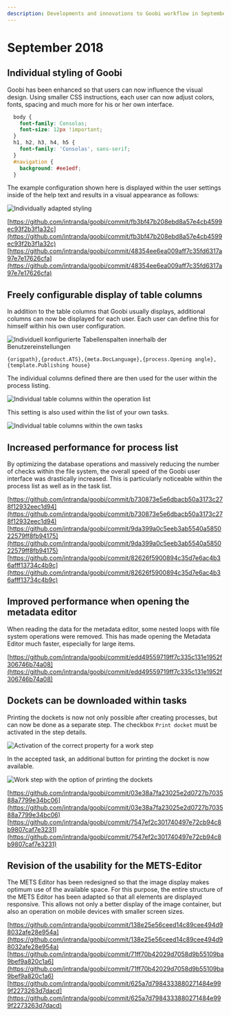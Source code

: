 ```yaml
---
description: Developments and innovations to Goobi workflow in September 2018
---
```


# September 2018

## Individual styling of Goobi

Goobi has been enhanced so that users can now influence the visual design. Using smaller CSS instructions, each user can now adjust colors, fonts, spacing and much more for his or her own interface.

```css
  body {
    font-family: Consolas;
    font-size: 12px !important;
  }
  h1, h2, h3, h4, h5 {
    font-family: 'Consolas', sans-serif;
  }
  #navigation {
    background: #ee1edf;
  }
```

The example configuration shown here is displayed within the user settings inside of the help text and results in a visual appearance as follows:

![Individually adapted styling](../.gitbook/assets/1809_ui_styling_de.png)

[https://github.com/intranda/goobi/commit/fb3bf47b208ebd8a57e4cb4599ec93f2b3f1a32c](https://github.com/intranda/goobi/commit/fb3bf47b208ebd8a57e4cb4599ec93f2b3f1a32c) [https://github.com/intranda/goobi/commit/48354ee6ea009aff7c35fd6317a97e7e17626cfa](https://github.com/intranda/goobi/commit/48354ee6ea009aff7c35fd6317a97e7e17626cfa)

## Freely configurable display of table columns

In addition to the table columns that Goobi usually displays, additional columns can now be displayed for each user. Each user can define this for himself within his own user configuration.

![Individuell konfigurierte Tabellenspalten innerhalb der Benutzereinstellungen](../.gitbook/assets/1809_ui_columns1_en.png)

```text
{origpath},{product.ATS},{meta.DocLanguage},{process.Opening angle},{template.Publishing house}
```

The individual columns defined there are then used for the user within the process listing.

![Individual table columns within the operation list](../.gitbook/assets/1809_ui_columns2_en.png)

This setting is also used within the list of your own tasks.

![Individual table columns within the own tasks](../.gitbook/assets/1809_ui_columns3_en.png)

## Increased performance for process list

By optimizing the database operations and massively reducing the number of checks within the file system, the overall speed of the Goobi user interface was drastically increased. This is particularly noticeable within the process list as well as in the task list.

[https://github.com/intranda/goobi/commit/b730873e5e6dbacb50a3173c278f12932eec1d94](https://github.com/intranda/goobi/commit/b730873e5e6dbacb50a3173c278f12932eec1d94) [https://github.com/intranda/goobi/commit/9da399a0c5eeb3ab5540a585022579ff8fb94175](https://github.com/intranda/goobi/commit/9da399a0c5eeb3ab5540a585022579ff8fb94175) [https://github.com/intranda/goobi/commit/82626f5900894c35d7e6ac4b36afff13734c4b9c](https://github.com/intranda/goobi/commit/82626f5900894c35d7e6ac4b36afff13734c4b9c)

## Improved performance when opening the metadata editor

When reading the data for the metadata editor, some nested loops with file system operations were removed. This has made opening the Metadata Editor much faster, especially for large items.

[https://github.com/intranda/goobi/commit/edd49559719ff7c335c131e1952f306746b74a08](https://github.com/intranda/goobi/commit/edd49559719ff7c335c131e1952f306746b74a08)

## Dockets can be downloaded within tasks

Printing the dockets is now not only possible after creating processes, but can now be done as a separate step. The checkbox `Print docket` must be activated in the step details.

![Activation of the correct property for a work step](../.gitbook/assets/1809_task_docket1_en.png)

In the accepted task, an additional button for printing the docket is now available.

![Work step with the option of printing the dockets](../.gitbook/assets/1809_task_docket2_en.png)

[https://github.com/intranda/goobi/commit/03e38a7fa23025e2d0727b703588a7799e34bc06](https://github.com/intranda/goobi/commit/03e38a7fa23025e2d0727b703588a7799e34bc06) [https://github.com/intranda/goobi/commit/7547ef2c301740497e72cb94c8b9807caf7e3231](https://github.com/intranda/goobi/commit/7547ef2c301740497e72cb94c8b9807caf7e3231)

## Revision of the usability for the METS-Editor

The METS Editor has been redesigned so that the image display makes optimum use of the available space. For this purpose, the entire structure of the METS Editor has been adapted so that all elements are displayed responsive. This allows not only a better display of the image container, but also an operation on mobile devices with smaller screen sizes.

[https://github.com/intranda/goobi/commit/138e25e56ceed14c89cee494d98032afe28e954a](https://github.com/intranda/goobi/commit/138e25e56ceed14c89cee494d98032afe28e954a) [https://github.com/intranda/goobi/commit/71ff70b42029d7058d9b55109ba9bef9a820c1a6](https://github.com/intranda/goobi/commit/71ff70b42029d7058d9b55109ba9bef9a820c1a6) [https://github.com/intranda/goobi/commit/625a7d7984333880271484e999f2273263d7dacd](https://github.com/intranda/goobi/commit/625a7d7984333880271484e999f2273263d7dacd)

